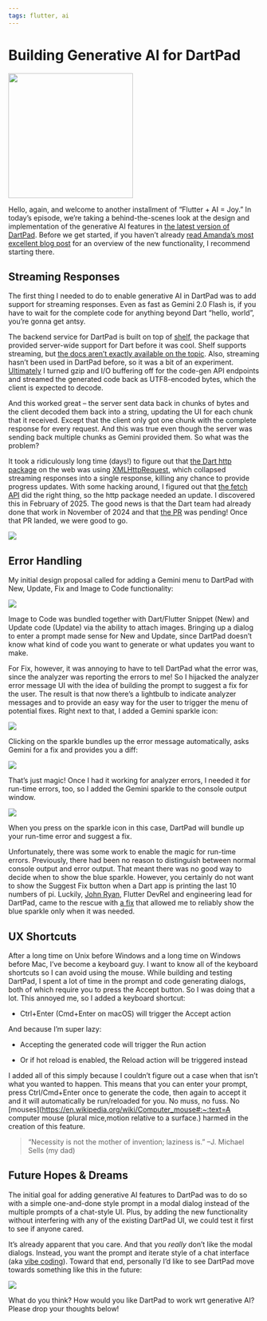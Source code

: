 ```yaml
---
tags: flutter, ai
---
```


# Building Generative AI for DartPad

<img src="_images/building-gen-ai-dartpad/dartpad-with-gemini.webp" class="main-blog-image" style="width: 250px" />

Hello, again, and welcome to another installment of “Flutter + AI = Joy.” In today’s episode, we’re taking a behind-the-scenes look at the design and implementation of the generative AI features in [the latest version of DartPad](https://dartpad.dev). Before we get started, if you haven’t already [read Amanda’s most excellent blog post](https://medium.com/dartlang/gemini-for-dartpad-ca962729cee6) for an overview of the new functionality, I recommend starting there.

## Streaming Responses

The first thing I needed to do to enable generative AI in DartPad was to add support for streaming responses. Even as fast as Gemini 2.0 Flash is, if you have to wait for the complete code for anything beyond Dart “hello, world”, you’re gonna get antsy.

The backend service for DartPad is built on top of [shelf](https://pub.dev/packages/shelf), the package that provided server-wide support for Dart before it was cool. Shelf supports streaming, but [the docs aren’t exactly available on the topic](https://pub.dev/documentation/shelf/latest/search.html?q=stream). Also, streaming hasn’t been used in DartPad before, so it was a bit of an experiment. [Ultimately](https://github.com/dart-lang/dart-pad/blob/c2f4fe190567806dc1d633e9a8b1c7007cbde366/pkgs/dart_services/lib/src/common_server.dart#L382) I turned gzip and I/O buffering off for the code-gen API endpoints and streamed the generated code back as UTF8-encoded bytes, which the client is expected to decode.

And this worked great – the server sent data back in chunks of bytes and the client decoded them back into a string, updating the UI for each chunk that it received. Except that the client only got one chunk with the complete response for every request. And this was true even though the server was sending back multiple chunks as Gemini provided them. So what was the problem?

It took a ridiculously long time (days!) to figure out that [the Dart http package](https://pub.dev/packages/http) on the web was using [XMLHttpRequest](https://developer.mozilla.org/en-US/docs/Web/API/XMLHttpRequest), which collapsed streaming responses into a single response, killing any chance to provide progress updates. With some hacking around, I figured out that [the fetch API](https://developer.mozilla.org/en-US/docs/Web/API/Fetch_API) did the right thing, so the http package needed an update. I discovered this in February of 2025. The good news is that the Dart team had already done that work in November of 2024 and that [the PR](https://github.com/dart-lang/http/pull/1401) was pending! Once that PR landed, we were good to go.

![](_images/building-gen-ai-dartpad/generate-code.gif)

## Error Handling

My initial design proposal called for adding a Gemini menu to DartPad with New, Update, Fix and Image to Code functionality:

![](_images/building-gen-ai-dartpad/image4.png)

Image to Code was bundled together with Dart/Flutter Snippet (New) and Update code (Update) via the ability to attach images. Bringing up a dialog to enter a prompt made sense for New and Update, since DartPad doesn’t know what kind of code you want to generate or what updates you want to make.

For Fix, however, it was annoying to have to tell DartPad what the error was, since the analyzer was reporting the errors to me! So I hijacked the analyzer error message UI with the idea of building the prompt to suggest a fix for the user. The result is that now there’s a lightbulb to indicate analyzer messages and to provide an easy way for the user to trigger the menu of potential fixes. Right next to that, I added a Gemini sparkle icon:

![](_images/building-gen-ai-dartpad/image2.png)

Clicking on the sparkle bundles up the error message automatically, asks Gemini for a fix and provides you a diff:

![](_images/building-gen-ai-dartpad/image1.png)

That’s just magic! Once I had it working for analyzer errors, I needed it for run-time errors, too, so I added the Gemini sparkle to the console output window.

![](_images/building-gen-ai-dartpad/image3.png)

When you press on the sparkle icon in this case, DartPad will bundle up your run-time error and suggest a fix. 

Unfortunately, there was some work to enable the magic for run-time errors. Previously, there had been no reason to distinguish between normal console output and error output. That meant there was no good way to decide when to show the blue sparkle. However, you certainly do not want to show the Suggest Fix button when a Dart app is printing the last 10 numbers of pi. Luckily, [John Ryan](https://github.com/johnpryan), Flutter DevRel and engineering lead for DartPad, came to the rescue with [a fix](https://github.com/dart-lang/dart-pad/pull/3162) that allowed me to reliably show the blue sparkle only when it was needed.

## UX Shortcuts

After a long time on Unix before Windows and a long time on Windows before Mac, I’ve become a keyboard guy. I want to know all of the keyboard shortcuts so I can avoid using the mouse. While building and testing DartPad, I spent a lot of time in the prompt and code generating dialogs, both of which require you to press the Accept button. So I was doing that a lot. This annoyed me, so I added a keyboard shortcut:

- Ctrl+Enter (Cmd+Enter on macOS) will trigger the Accept action

And because I’m super lazy:

- Accepting the generated code will trigger the Run action

- Or if hot reload is enabled, the Reload action will be triggered instead

I added all of this simply because I couldn’t figure out a case when that isn’t what you wanted to happen. This means that you can enter your prompt, press Ctrl/Cmd+Enter once to generate the code, then again to accept it and it will automatically be run/reloaded for you. No muss, no fuss. No [mouses](https://en.wikipedia.org/wiki/Computer_mouse#:~:text=A computer mouse (plural mice,motion relative to a surface.) harmed in the creation of this feature.

> “Necessity is not the mother of invention; laziness is.” –J. Michael Sells (my dad)

## Future Hopes & Dreams

The initial goal for adding generative AI features to DartPad was to do so with a simple one-and-done style prompt in a modal dialog instead of the multiple prompts of a chat-style UI. Plus, by adding the new functionality without interfering with any of the existing DartPad UI, we could test it first to see if anyone cared.

It’s already apparent that you care. And that you *really* don’t like the modal dialogs. Instead, you want the prompt and iterate style of a chat interface (aka [vibe coding](https://x.com/karpathy/status/1886192184808149383)). Toward that end, personally I’d like to see DartPad move towards something like this in the future:

![](_images/building-gen-ai-dartpad/image5.png)

What do you think? How would you like DartPad to work wrt generative AI? Please drop your thoughts below!